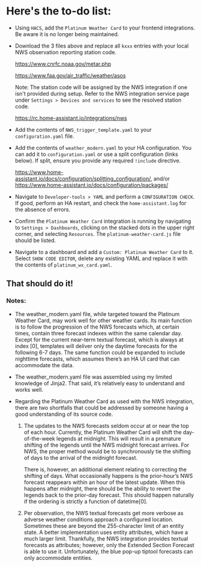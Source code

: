 # Here's the to-do list:
* Using `HACS`, add the `Platinum Weather Card` to your frontend integrations. Be aware it is no longer being maintained.  
* Download the 3 files above and replace all `kxxx` entries with your local NWS observation reporting station code.

  https://www.cnrfc.noaa.gov/metar.php
  
  https://www.faa.gov/air_traffic/weather/asos

  Note: The station code will be assigned by the NWS integration if one isn't provided during setup. Refer to the NWS integration service page under `Settings > Devices and services` to see the resolved station code.

  https://rc.home-assistant.io/integrations/nws

* Add the contents of `NWS_trigger_template.yaml` to your `configuration.yaml` file.
* Add the contents of `weather_modern.yaml` to your HA configuration.  You can add it to `configuration.yaml` or use a split configuration (links below).   If split, ensure you provide any required `!include` directive. 
  
  https://www.home-assistant.io/docs/configuration/splitting_configuration/, and/or https://www.home-assistant.io/docs/configuration/packages/
  
* Navigate to `Developer-tools > YAML` and perform a `CONFIGURATION CHECK`. If good, perform an HA restart, and check the `home-assistant.log` for the absence of errors.
* Confirm the `Platinum Weather Card` integration is running by navigating to `Settings > Dashboards`, clicking on the stacked dots in the upper right corner, and selecting `Resources`.  The `platinum-weather-card.js` file should be listed.
* Navigate to a dashboard and add a `Custom: Platinum Weather Card` to it.  Select `SHOW CODE EDITOR`, delete any existing YAML and replace it with the contents of `platinum_wx_card.yaml`.

## That should do it!


###   Notes:

*	The weather_modern.yaml file, while targeted toward the Platinum Weather Card, may work well for other weather cards.  Its main function is to follow the progression of the NWS forecasts which, at certain times, contain three forecast indexes within the same calendar day.  Except for the current near-term textual forecast, which is always at index [0], templates will deliver only the daytime forecasts for the following 6-7 days.  The same function could be expanded to include nighttime forecasts, which assumes there’s an HA UI card that can accommodate the data.
  
*	The weather_modern.yaml file was assembled using my limited knowledge of Jinja2.  That said, it’s relatively easy to understand and works well.

*	Regarding the Platinum Weather Card as used with the NWS integration, there are two shortfalls that could be addressed by someone having a good understanding of its source code.

    1.	The updates to the NWS forecasts seldom occur at or near the top of each hour.  Currently, the Platinum Weather Card will shift the day-of-the-week legends at midnight.  This will result in a premature shifting of the legends until the NWS midnight forecast arrives.  For NWS, the proper method would be to synchronously tie the shifting of days to the arrival of the midnight forecast.

        There is, however, an additional element relating to correcting the shifting of days.  What occasionally happens is the prior-hour’s NWS forecast reappears within an hour of the latest update.  When this happens after midnight, there should be the ability to revert the legends back to the prior-day forecast.  This should happen naturally if the ordering is strictly a function of datetime[0].

    2.	Per observation, the NWS textual forecasts get more verbose as adverse weather conditions approach a configured location.  Sometimes these are beyond the 255-character limit of an entity state.  A better implementation uses entity attributes, which have a much larger limit.  Thankfully, the NWS integration provides textual forecasts as attributes; however, only the Extended Section Forecast is able to use it.  Unfortunately, the blue pop-up tiptool forecasts can only accommodate entities.  
